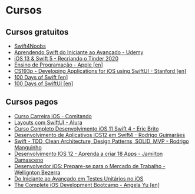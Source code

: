 # Cursos

## Cursos gratuitos

- [Swift4Noobs](https://github.com/giovannamoeller/swift4noobs)
- [Aprendendo Swift do Iniciante ao Avançado - Udemy](https://www.udemy.com/course/aprendendoswift3)
- [iOS 13 & Swift 5 - Recriando o Tinder 2020](https://www.udemy.com/course/ios-13-swift-5-recriando-o-tinder-2020/)
- [Ensino de Programação - Apple [en]](https://www.apple.com/br/education/k12/teaching-code/)
- [CS193p - Developing Applications for iOS using SwiftUI - Stanford [en]](https://cs193p.sites.stanford.edu/)
- [100 Days of Swift [en]](https://www.hackingwithswift.com/100/swiftui)
- [100 Days of SwiftUI [en]](https://www.hackingwithswift.com/100/swiftui)

## Cursos pagos

- [Curso Carreira iOS - Comitando](https://comitando.com.br/)
- [Layouts com SwiftUI - Alura](https://www.alura.com.br/curso-online-swift-ui)
- [Curso Completo Desenvolvimento iOS 11 Swift 4 - Eric Brito](https://www.udemy.com/course/curso-completo-de-desenvolvimento-ios11swift4/)
- [Desenvolvimento de Aplicativos iOS12 em Swift4 - Rodrigo Guimarães](https://www.udemy.com/course/crie-aplicativos-para-iphone-e-ipad-com-ios11-e-swift4/)
- [Swift - TDD, Clean Architecture, Design Patterns, SOLID, MVP - Rodrigo Manguinho](https://www.udemy.com/course/swift-tdd-com-mango/)
- [Desenvolvimento IOS 12 - Aprenda a criar 18 Apps - Jamilton Damasceno](https://www.udemy.com/course/curso-desenvolvimento-ios/)
- [Desenvolvedor iOS: Prepare-se para o Mercado de Trabalho - Wellignton Bezerra](https://www.udemy.com/course/desenvolvimento-ios/)
- [Do Iniciante ao Avançado em Testes Unitários no iOS](https://www.udemy.com/course/do-iniciante-ao-avancado-em-testes-unitarios-no-ios/)
- [The Complete iOS Development Bootcamp - Angela Yu [en]](https://www.udemy.com/course/ios-13-app-development-bootcamp/)
